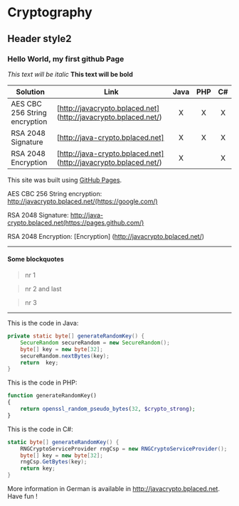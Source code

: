 Cryptography
===============

Header style2
---------------

### Hello World, my first github Page ###

*This text will be italic*
**This text will be bold**

| Solution | Link | Java | PHP | C# |
| ------ | ------ | :----: | :---: | :--: |
| AES CBC 256 String encryption | [http://javacrypto.bplaced.net] (http://javacrypto.bplaced.net/) | X | X | X |
| RSA 2048 Signature | [http://java-crypto.bplaced.net] | X | X | X |
| RSA 2048 Encryption | [http://java-crypto.bplaced.net] (http://javacrypto.bplaced.net/) | X |  | X |


This site was built using [GitHub Pages](https://pages.github.com/).

AES CBC 256 String encryption: http://javacrypto.bplaced.net/(https://google.com/)

RSA 2048 Signature: http://java-crypto.bplaced.net(https://pages.github.com/)

RSA 2048 Encryption: [Encryption] (http://javacrypto.bplaced.net/)

---
#### Some blockquotes ####
> nr 1

> nr 2 and last

> nr 3

---

This is the code in Java:
```JAVA
private static byte[] generateRandomKey() {
    SecureRandom secureRandom = new SecureRandom();
    byte[] key = new byte[32];
    secureRandom.nextBytes(key);
    return  key;
}
```

This is the code in PHP:
```PHP
function generateRandomKey()
{
    return openssl_random_pseudo_bytes(32, $crypto_strong);
}
```

This is the code in C#:
```C#
static byte[] generateRandomKey() {
    RNGCryptoServiceProvider rngCsp = new RNGCryptoServiceProvider();
    byte[] key = new byte[32];
    rngCsp.GetBytes(key);
    return key;
}
```

More information in German is available in http://javacrypto.bplaced.net. Have fun !
